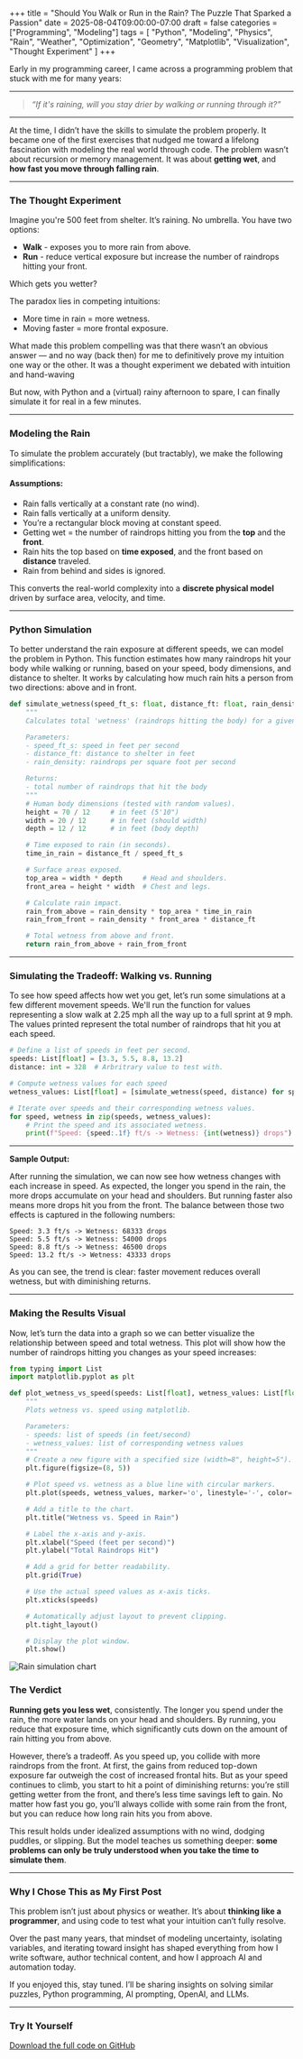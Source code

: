 +++
title = "Should You Walk or Run in the Rain? The Puzzle That Sparked a Passion"
date = 2025-08-04T09:00:00-07:00
draft = false
categories = ["Programming", "Modeling"]
tags = [
  "Python",
  "Modeling",
  "Physics",
  "Rain",
  "Weather",
  "Optimization",
  "Geometry",
  "Matplotlib",
  "Visualization",
  "Thought Experiment"
]
+++

Early in my programming career, I came across a programming problem that stuck with me for many years:

---

> *“If it's raining, will you stay drier by walking or running through it?”*

---

At the time, I didn’t have the skills to simulate the problem properly. It became one of the first exercises that nudged me toward a lifelong fascination with modeling the real world through code. The problem wasn’t about recursion or memory management. It was about **getting wet**, and **how fast you move through falling rain**.

---

### The Thought Experiment

Imagine you're 500 feet from shelter. It’s raining. No umbrella.
You have two options:

* **Walk** - exposes you to more rain from above.
* **Run** - reduce vertical exposure but increase the number of raindrops hitting your front.

Which gets you wetter?

The paradox lies in competing intuitions:
- More time in rain = more wetness.
- Moving faster = more frontal exposure.

What made this problem compelling was that there wasn’t an obvious answer — and no way (back then) for me to definitively prove my intuition one way or the other. It was a thought experiment we debated with intuition and hand-waving

But now, with Python and a (virtual) rainy afternoon to spare, I can finally simulate it for real in a few minutes.

---

### Modeling the Rain

To simulate the problem accurately (but tractably), we make the following simplifications:

#### Assumptions:

* Rain falls vertically at a constant rate (no wind).
* Rain falls vertically at a uniform density.
* You’re a rectangular block moving at constant speed.
* Getting wet = the number of raindrops hitting you from the **top** and the **front**.
* Rain hits the top based on **time exposed**, and the front based on **distance** traveled.
* Rain from behind and sides is ignored.

This converts the real-world complexity into a **discrete physical model** driven by surface area, velocity, and time.

---

### Python Simulation

To better understand the rain exposure at different speeds, we can model the problem in Python. This function estimates how many raindrops hit your body while walking or running, based on your speed, body dimensions, and distance to shelter. It works by calculating how much rain hits a person from two directions: above and in front.

```python
def simulate_wetness(speed_ft_s: float, distance_ft: float, rain_density:int = 1000) -> float:
    """
    Calculates total 'wetness' (raindrops hitting the body) for a given speed.

    Parameters:
    - speed_ft_s: speed in feet per second
    - distance_ft: distance to shelter in feet
    - rain_density: raindrops per square foot per second

    Returns:
    - total number of raindrops that hit the body
    """
    # Human body dimensions (tested with random values).
    height = 70 / 12     # in feet (5'10")
    width = 20 / 12      # in feet (should width)
    depth = 12 / 12      # in feet (body depth)

    # Time exposed to rain (in seconds).
    time_in_rain = distance_ft / speed_ft_s

    # Surface areas exposed.
    top_area = width * depth     # Head and shoulders.
    front_area = height * width  # Chest and legs.

    # Calculate rain impact.
    rain_from_above = rain_density * top_area * time_in_rain
    rain_from_front = rain_density * front_area * distance_ft

    # Total wetness from above and front.
    return rain_from_above + rain_from_front
```

---

### Simulating the Tradeoff: Walking vs. Running

To see how speed affects how wet you get, let’s run some simulations at a few different movement speeds. We'll run the function for values representing a slow walk at 2.25 mph all the way up to a full sprint at 9 mph. The values printed represent the total number of raindrops that hit you at each speed.

```python
# Define a list of speeds in feet per second.
speeds: List[float] = [3.3, 5.5, 8.8, 13.2]
distance: int = 328  # Arbritrary value to test with.

# Compute wetness values for each speed
wetness_values: List[float] = [simulate_wetness(speed, distance) for speed in speeds]

# Iterate over speeds and their corresponding wetness values.
for speed, wetness in zip(speeds, wetness_values):
    # Print the speed and its associated wetness.
    print(f"Speed: {speed:.1f} ft/s -> Wetness: {int(wetness)} drops")

```

---

**Sample Output:**

After running the simulation, we can now see how wetness changes with each increase in speed. As expected, the longer you spend in the rain, the more drops accumulate on your head and shoulders. But running faster also means more drops hit you from the front. The balance between those two effects is captured in the following numbers:

```
Speed: 3.3 ft/s -> Wetness: 68333 drops
Speed: 5.5 ft/s -> Wetness: 54000 drops
Speed: 8.8 ft/s -> Wetness: 46500 drops
Speed: 13.2 ft/s -> Wetness: 43333 drops
```

As you can see, the trend is clear: faster movement reduces overall wetness, but with diminishing returns.


---

### Making the Results Visual

Now, let’s turn the data into a graph so we can better visualize the relationship between speed and total wetness. This plot will show how the number of raindrops hitting you changes as your speed increases:

```python
from typing import List
import matplotlib.pyplot as plt

def plot_wetness_vs_speed(speeds: List[float], wetness_values: List[float]) -> None:
    """
    Plots wetness vs. speed using matplotlib.

    Parameters:
    - speeds: list of speeds (in feet/second)
    - wetness_values: list of corresponding wetness values
    """
    # Create a new figure with a specified size (width=8", height=5").
    plt.figure(figsize=(8, 5))

    # Plot speed vs. wetness as a blue line with circular markers.
    plt.plot(speeds, wetness_values, marker='o', linestyle='-', color='blue')

    # Add a title to the chart.
    plt.title("Wetness vs. Speed in Rain")

    # Label the x-axis and y-axis.
    plt.xlabel("Speed (feet per second)")
    plt.ylabel("Total Raindrops Hit")

    # Add a grid for better readability.
    plt.grid(True)

    # Use the actual speed values as x-axis ticks.
    plt.xticks(speeds)

    # Automatically adjust layout to prevent clipping.
    plt.tight_layout()

    # Display the plot window.
    plt.show()

```

![Rain simulation chart](wetness-graph.png)

### The Verdict

**Running gets you less wet**, consistently. The longer you spend under the rain, the more water lands on your head and shoulders. By running, you reduce that exposure time, which significantly cuts down on the amount of rain hitting you from above.

However, there’s a tradeoff. As you speed up, you collide with more raindrops from the front. At first, the gains from reduced top-down exposure far outweigh the cost of increased frontal hits. But as your speed continues to climb, you start to hit a point of diminishing returns: you’re still getting wetter from the front, and there’s less time savings left to gain. No matter how fast you go, you'll always collide with some rain from the front, but you can reduce how long rain hits you from above.

This result holds under idealized assumptions with no wind, dodging puddles, or slipping. But the model teaches us something deeper: **some problems can only be truly understood when you take the time to simulate them**.

---

### Why I Chose This as My First Post

This problem isn’t just about physics or weather. It’s about **thinking like a programmer**, and using code to test what your intuition can’t fully resolve.

Over the past many years, that mindset of modeling uncertainty, isolating variables, and iterating toward insight has shaped everything from how I write software, author technical content, and how I approach AI and automation today.

If you enjoyed this, stay tuned. I’ll be sharing insights on solving similar puzzles, Python programming, AI prompting, OpenAI, and LLMs.

---

### Try It Yourself

[Download the full code on GitHub](rain-paradox.py)
